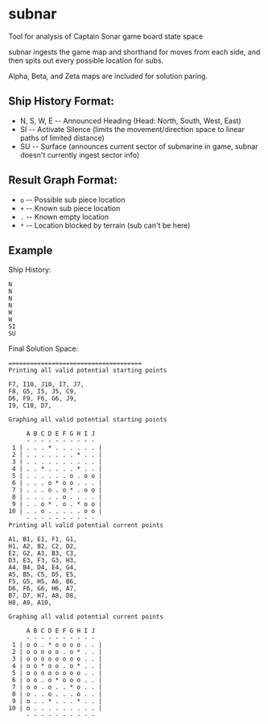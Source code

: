 # subnar
Tool for analysis of Captain Sonar game board state space

subnar ingests the game map and shorthand for moves from each side, 
and then spits out every possible location for subs.

Alpha, Beta, and Zeta maps are included for solution paring.

## Ship History Format:
- N, S, W, E -- Announced Heading (Head: North, South, West, East)
- SI -- Activate Silence (limits the movement/direction space to linear paths of limited distance)
- SU -- Surface (announces current sector of submarine in game, subnar doesn't currently ingest sector info)

## Result Graph Format:
- `o` -- Possible sub piece location
- `+` -- Known sub piece location
- `.` -- Known empty location
- `*` -- Location blocked by terrain (sub can't be here)

## Example
Ship History:
```
N
N
N
N
W
W
SI
SU
```

Final Solution Space:
```
=====================================
Printing all valid potential starting points

F7, I10, J10, I7, J7,
F8, G5, I5, J5, C9,
D6, F9, F6, G6, J9,
I9, C10, D7,

Graphing all valid potential starting points

     A B C D E F G H I J
     - - - - - - - - - -
 1 | . . . * . . . . . . |
 2 | . . . . . . . * . . |
 3 | . . . . . . . . . . |
 4 | . . * . . . . * . . |
 5 | . . . . . . o . o o |
 6 | . . . o * o o . . . |
 7 | . . . o . o * . o o |
 8 | . . . . . o . . . . |
 9 | . . o * . o . * o o |
10 | . . o . . . . . o o |
     - - - - - - - - - -
Printing all valid potential current points

A1, B1, E1, F1, G1,
H1, A2, B2, C2, D2,
E2, G2, A3, B3, C3,
D3, E3, F3, G3, H3,
A4, B4, D4, E4, G4,
A5, B5, C5, D5, E5,
F5, G5, H5, A6, B6,
D6, F6, G6, H6, A7,
B7, D7, H7, A8, D8,
H8, A9, A10,

Graphing all valid potential current points

     A B C D E F G H I J
     - - - - - - - - - -
 1 | o o . * o o o o . . |
 2 | o o o o o . o * . . |
 3 | o o o o o o o o . . |
 4 | o o * o o . o * . . |
 5 | o o o o o o o o . . |
 6 | o o . o * o o o . . |
 7 | o o . o . . * o . . |
 8 | o . . o . . . o . . |
 9 | o . . * . . . * . . |
10 | o . . . . . . . . . |
     - - - - - - - - - -
```
